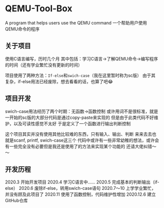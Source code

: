 # QEMU-Tool-Box
A program that helps users use the QEMU command
一个帮助用户使用QEMU命令的程序

## 关于项目
使用C语言编写，历时几个月
其中包括：学习C语言->了解QEMU命令->编写程序 的时间（还有学业繁忙没有更新的时间）

项目使用了两种方法：`If-else`和`swich-case`（我在这里暂时称为sc版） 
由于其复杂，if-else用法已经废除，想去看看的话，也算了吧😂

## 项目开发
swich-case用法经历了两个时期：无函数->函数控制
或许用词不是很标准，就是一开始的sc版的大部分代码是通过copy-paste来实现的
但是由于此类代码不好维护，以及可读性感觉不太好
于是定义了一个函数进行输出判断控制

这个项目其实并没有使用其他比较难的东西，只有输入、输出、判断
来来去去也就是scanf, printf, swich-case这三个
代码中或许有一些非常幼稚的想法，或许会有一些完全没有必要但是我还是使用了的方法来实现某个功能的
还请大佬纠错～～

## 开发历程

2020.3 开始开发项目
2020.4 学习C语言中……
2020.5 完成基本的判断输出（if-else）
2020.6 废除if-else，转用swich-case语句
2020.7～10 上学学业繁忙，并没有顾及此项目了
2020.11 使用了函数控制，代码维护性增加
2020.12.6 建立GitHub仓库

